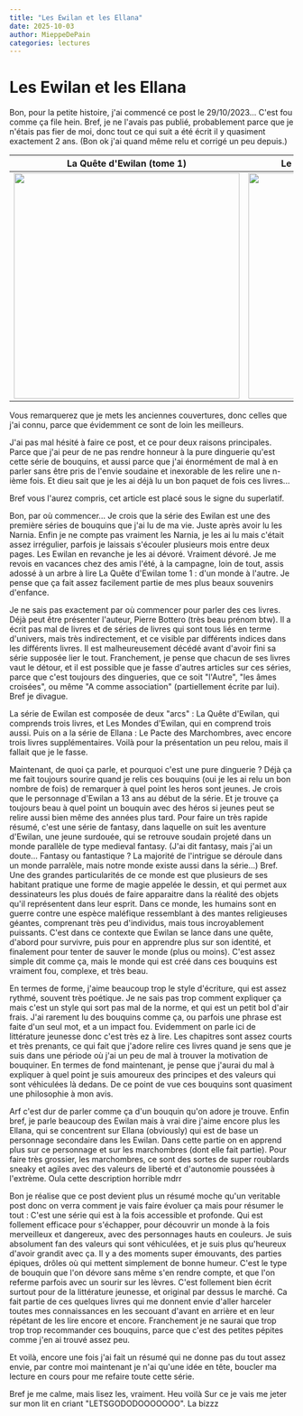 ```yaml
---
title: "Les Ewilan et les Ellana"
date: 2025-10-03
author: MieppeDePain
categories: lectures
---
```

# Les Ewilan et les Ellana

Bon, pour la petite histoire, j'ai commencé ce post le 29/10/2023... C'est fou comme ça file hein.
Bref, je ne l'avais pas publié, probablement parce que je n'étais pas fier de moi, donc tout ce qui suit a été écrit il y quasiment exactement 2 ans. (Bon ok j'ai quand même relu et corrigé un peu depuis.)

La Quête d'Ewilan (tome 1)         |  Le Pacte des Marchombres (tome 1)
:-------------------------:|:-------------------------:
<img src="/MieppeDePain_blog/assets/images/ewilan.jpg" alt="" width="400"/>|  <img src="/MieppeDePain_blog/assets/images/le_pacte_des_marchombres.jpg" alt="" width="400"/>

Vous remarquerez que je mets les anciennes couvertures, donc celles que j'ai connu, parce que évidemment ce sont de loin les meilleurs.

J'ai pas mal hésité à faire ce post, et ce pour deux raisons principales. Parce que j'ai peur de ne pas rendre honneur à la pure dinguerie qu'est cette série de bouquins, et aussi parce que j'ai énormément de mal à en parler sans être pris de l'envie soudaine et inexorable de les relire une n-ième fois. Et dieu sait que je les ai déjà lu un bon paquet de fois ces livres...

Bref vous l'aurez compris, cet article est placé sous le signe du superlatif. 

Bon, par où commencer...
Je crois que la série des Ewilan est une des première séries de bouquins que j'ai lu de ma vie. Juste après avoir lu les Narnia. Enfin je ne compte pas vraiment les Narnia, je les ai lu mais c'était assez irrégulier, parfois je laissais s'écouler plusieurs mois entre deux pages.
Les Ewilan en revanche je les ai dévoré. Vraiment dévoré.
Je me revois en vacances chez des amis l'été, à la campagne, loin de tout, assis adossé à un arbre à lire La Quête d'Ewilan tome 1 : d'un monde à l'autre. Je pense que ça fait assez facilement partie de mes plus beaux souvenirs d'enfance.

Je ne sais pas exactement par où commencer pour parler des ces livres. Déjà peut être présenter l'auteur, Pierre Bottero (très beau prénom btw). Il a écrit pas mal de livres et de séries de livres qui sont tous liés en terme d'univers, mais très indirectement, et ce visible par différents indices dans les différents livres. Il est malheureusement décédé avant d'avoir fini sa série supposée lier le tout. 
Franchement, je pense que chacun de ses livres vaut le détour, et il est possible que je fasse d'autres articles sur ces séries, parce que c'est toujours des dingueries, que ce soit "l'Autre", "les âmes croisées", ou même "A comme association" (partiellement écrite par lui).
Bref je divague.

La série de Ewilan est composée de deux "arcs" : La Quête d'Ewilan, qui comprends trois livres, et Les Mondes d'Ewilan, qui en comprend trois aussi. Puis on a la série de Ellana : Le Pacte des Marchombres, avec encore trois livres supplémentaires. Voilà pour la présentation un peu relou, mais il fallait que je le fasse.

Maintenant, de quoi ça parle, et pourquoi c'est une pure dinguerie ?
Déjà ça me fait toujours sourire quand je relis ces bouquins (oui je les ai relu un bon nombre de fois) de remarquer à quel point les heros sont jeunes. Je crois que le personnage d'Ewilan a 13 ans au début de la série. Et je trouve ça toujours beau à quel point un bouquin avec des héros si jeunes peut se relire aussi bien même des années plus tard.
Pour faire un très rapide résumé, c'est une série de fantasy, dans laquelle on suit les aventure d'Ewilan, une jeune surdouée, qui se retrouve soudain projeté dans un monde parallèle de type medieval fantasy. (J'ai dit fantasy, mais j'ai un doute... Fantasy ou fantastique ? La majorité de l'intrigue se déroule dans un monde parralèle, mais notre monde existe aussi dans la série...) Bref. Une des grandes particularités de ce monde est que plusieurs de ses habitant pratique une forme de magie appelée le dessin, et qui permet aux dessinateurs les plus doués de faire apparaitre dans la réalité des objets qu'il représentent dans leur esprit. Dans ce monde, les humains sont en guerre contre une espèce maléfique ressemblant à des mantes religieuses géantes, comprenant très peu d'individus, mais tous incroyablement puissants. C'est dans ce contexte que Ewilan se lance dans une quête, d'abord pour survivre, puis pour en apprendre plus sur son identité, et finalement pour tenter de sauver le monde (plus ou moins).
C'est assez simple dit comme ça, mais le monde qui est créé dans ces bouquins est vraiment fou, complexe, et très beau.

En termes de forme, j'aime beaucoup trop le style d'écriture, qui est assez rythmé, souvent très poétique. Je ne sais pas trop comment expliquer ça mais c'est un style qui sort pas mal de la norme, et qui est un petit bol d'air frais. J'ai rarement lu des bouquins comme ça, ou parfois une phrase est faite d'un seul mot, et a un impact fou. Evidemment on parle ici de littérature jeunesse donc c'est très ez à lire. Les chapitres sont assez courts et très prenants, ce qui fait que j'adore relire ces livres quand je sens que je suis dans une période où j'ai un peu de mal à trouver la motivation de bouquiner.
En termes de fond maintenant, je pense que j'aurai du mal à expliquer à quel point je suis amoureux des principes et des valeurs qui sont véhiculées là dedans. De ce point de vue ces bouquins sont quasiment une philosophie à mon avis.

Arf c'est dur de parler comme ça d'un bouquin qu'on adore je trouve.
Enfin bref, je parle beaucoup des Ewilan mais à vrai dire j'aime encore plus les Ellana, qui se concentrent sur Ellana (obviously) qui est de base un personnage secondaire dans les Ewilan.
Dans cette partie on en apprend plus sur ce personnage et sur les marchombres (dont elle fait partie). Pour faire très grossier, les marchombres, ce sont des sortes de super roublards sneaky et agiles avec des valeurs de liberté et d'autonomie poussées à l'extrème. 
Oula cette description horrible mdrr

Bon je réalise que ce post devient plus un résumé moche qu'un veritable post donc on verra comment je vais faire évoluer ça mais pour résumer le tout :
C'est une série qui est à la fois accessible et profonde. Qui est follement efficace pour s'échapper, pour découvrir un monde à la fois merveilleux et dangereux, avec des personnages hauts en couleurs. Je suis absolument fan des valeurs qui sont véhiculées, et je suis plus qu'heureux d'avoir grandit avec ça. Il y a des moments super émouvants, des parties épiques, drôles où qui mettent simplement de bonne humeur. C'est le type de bouquin que l'on dévore sans même s'en rendre compte, et que l'on referme parfois avec un sourir sur les lèvres. C'est follement bien écrit surtout pour de la littérature jeunesse, et original par dessus le marché. 
Ca fait partie de ces quelques livres qui me donnent envie d'aller harceler toutes mes connaissances en les secouant d'avant en arrière et en leur répétant de les lire encore et encore.
Franchement je ne saurai que trop trop trop recommander ces bouquins, parce que c'est des petites pépites comme j'en ai trouvé assez peu.

Et voilà, encore une fois j'ai fait un résumé qui ne donne pas du tout assez envie, par contre moi maintenant je n'ai qu'une idée en tête, boucler ma lecture en cours pour me refaire toute cette série.

Bref je me calme, mais lisez les, vraiment.
Heu voilà
Sur ce je vais me jeter sur mon lit en criant "LETSGODODOOOOOOO".
La bizzz